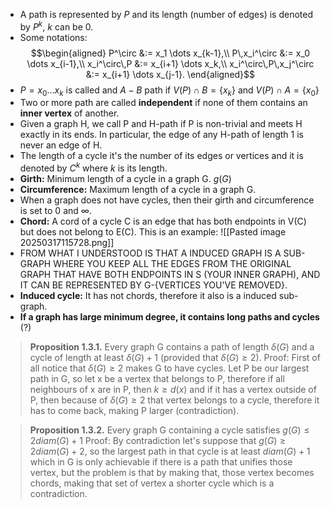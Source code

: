 * A path is represented by $P$ and its length (number of edges) is denoted by $P^{k}$, $k$ can be 0.
* Some notations:$$\begin{aligned}
P^\circ &:= x_1 \dots x_{k-1},\\
P\,x_i^\circ &:= x_0 \dots x_{i-1},\\
x_i^\circ\,P &:= x_{i+1} \dots x_k,\\
x_i^\circ\,P\,x_j^\circ &:= x_{i+1} \dots x_{j-1}.
\end{aligned}$$
* $P = x_{0} \dots x_k$ is called and $A-B$ path if $V(P) \cap B = \{x_k\}$ and $V(P) \cap A = \{x_0\}$
* Two or more path are called **independent** if none of them contains an **inner vertex** of another.
* Given a graph H, we call P and H-path if P is non-trivial and meets H exactly in its ends. In particular, the edge of any H-path of length 1 is never an edge of H.
* The length of a cycle it's the number of its edges or vertices and it is denoted by $C^k$ where $k$ is its length.
* **Girth:** Minimum length of a cycle in a graph G. $g(G)$
* **Circumference:** Maximum length of a cycle in a graph G.
* When a graph does not have cycles, then their girth and circumference is set to 0 and $\infty$.
* **Chord:** A cord of a cycle C is an edge that has both endpoints in V(C) but does not belong to E(C). This is an example:
	![[Pasted image 20250317115728.png]]
* FROM WHAT I UNDERSTOOD IS THAT A INDUCED GRAPH IS A SUB-GRAPH WHERE YOU KEEP ALL THE EDGES FROM THE ORIGINAL GRAPH THAT HAVE BOTH ENDPOINTS IN S (YOUR INNER GRAPH), AND IT CAN BE REPRESENTED BY G-{VERTICES YOU'VE REMOVED}.
* **Induced cycle:** It has not chords, therefore it also is a induced sub-graph.
* **If a graph has large minimum degree, it contains long paths and cycles** (?)
> **Proposition 1.3.1.** Every graph G contains a path of length $\delta (G)$ and a cycle of length at least $\delta (G) + 1$ (provided that $\delta (G) \geq 2$).
	Proof:
		First of all notice that $\delta (G) \geq 2$ makes G to have cycles.
		 Let P be our largest path in G, so let x be a vertex that belongs to P, therefore if all neighbours of x are in P, then $k \geq d(x)$ and if it has a vertex outside of P, then because of $\delta (G) \geq 2$ that vertex belongs to a cycle, therefore it has to come back, making P larger (contradiction).

> **Proposition 1.3.2.** Every graph G containing a cycle satisfies $g(G) \leq 2diam(G) +1$ 
> 	Proof:
> 		By contradiction let's suppose that $g(G) \geq 2diam(G) +2$, so the largest path in that cycle is at least $diam(G) +1$ which in G is only achievable if there is a path that unifies those vertex, but the problem is that by making that, those vertex becomes chords, making that set of vertex a shorter cycle which is a contradiction. 